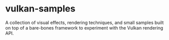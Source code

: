 # vulkan-samples
A collection of visual effects, rendering techniques, and small samples built on top of a bare-bones framework to experiment with the Vulkan rendering API. 